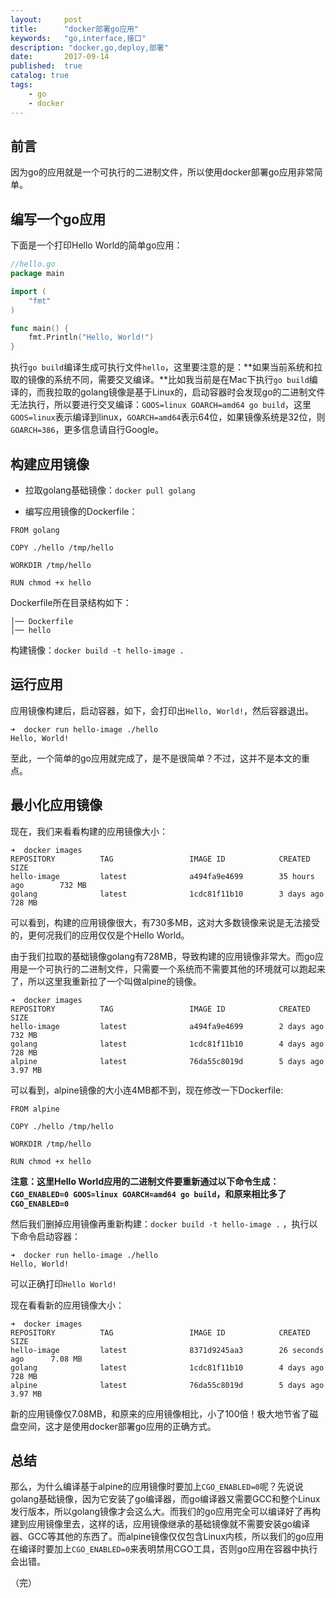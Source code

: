 ```yaml
---
layout:     post
title:      "docker部署go应用"
keywords:   "go,interface,接口" 
description: "docker,go,deploy,部署"
date:       2017-09-14
published:  true 
catalog: true
tags:
    - go 
    - docker 
---
```


## 前言
因为go的应用就是一个可执行的二进制文件，所以使用docker部署go应用非常简单。

## 编写一个go应用
下面是一个打印Hello World的简单go应用：
```go
//hello.go
package main

import (
    "fmt"
)

func main() {
    fmt.Println("Hello, World!")
}

```
执行`go build`编译生成可执行文件`hello`，这里要注意的是：**如果当前系统和拉取的镜像的系统不同，需要交叉编译。**比如我当前是在Mac下执行`go build`编译的，而我拉取的golang镜像是基于Linux的，启动容器时会发现go的二进制文件无法执行，所以要进行交叉编译：`GOOS=linux GOARCH=amd64 go build`，这里`GOOS=linux`表示编译到linux，`GOARCH=amd64`表示64位，如果镜像系统是32位，则`GOARCH=386`，更多信息请自行Google。

## 构建应用镜像
* 拉取golang基础镜像：`docker pull golang`

* 编写应用镜像的Dockerfile：

```
FROM golang

COPY ./hello /tmp/hello

WORKDIR /tmp/hello

RUN chmod +x hello
```

Dockerfile所在目录结构如下：
```
│── Dockerfile
│── hello
```

构建镜像：`docker build -t hello-image .`

## 运行应用
应用镜像构建后，启动容器，如下，会打印出`Hello, World!`，然后容器退出。
```
➜  docker run hello-image ./hello
Hello, World!
```
至此，一个简单的go应用就完成了，是不是很简单？不过，这并不是本文的重点。

## 最小化应用镜像
现在，我们来看看构建的应用镜像大小：
```
➜  docker images
REPOSITORY          TAG                 IMAGE ID            CREATED             SIZE
hello-image         latest              a494fa9e4699        35 hours ago        732 MB
golang              latest              1cdc81f11b10        3 days ago          728 MB
```
可以看到，构建的应用镜像很大，有730多MB，这对大多数镜像来说是无法接受的，更何况我们的应用仅仅是个Hello World。

由于我们拉取的基础镜像golang有728MB，导致构建的应用镜像非常大。而go应用是一个可执行的二进制文件，只需要一个系统而不需要其他的环境就可以跑起来了，所以这里我重新拉了一个叫做alpine的镜像。

```
➜  docker images
REPOSITORY          TAG                 IMAGE ID            CREATED             SIZE
hello-image         latest              a494fa9e4699        2 days ago          732 MB
golang              latest              1cdc81f11b10        4 days ago          728 MB
alpine              latest              76da55c8019d        5 days ago          3.97 MB
```

可以看到，alpine镜像的大小连4MB都不到，现在修改一下Dockerfile:

```
FROM alpine

COPY ./hello /tmp/hello

WORKDIR /tmp/hello

RUN chmod +x hello
```

**注意：这里Hello World应用的二进制文件要重新通过以下命令生成：`CGO_ENABLED=0 GOOS=linux GOARCH=amd64 go build`，和原来相比多了`CGO_ENABLED=0`**

然后我们删掉应用镜像再重新构建：`docker build -t hello-image .` ，执行以下命令启动容器：
```
➜  docker run hello-image ./hello
Hello, World!
```
可以正确打印`Hello World!`

现在看看新的应用镜像大小：
```
➜  docker images
REPOSITORY          TAG                 IMAGE ID            CREATED             SIZE
hello-image         latest              8371d9245aa3        26 seconds ago      7.08 MB
golang              latest              1cdc81f11b10        4 days ago          728 MB
alpine              latest              76da55c8019d        5 days ago          3.97 MB
```
新的应用镜像仅7.08MB，和原来的应用镜像相比，小了100倍！极大地节省了磁盘空间，这才是使用docker部署go应用的正确方式。

## 总结
那么，为什么编译基于alpine的应用镜像时要加上`CGO_ENABLED=0`呢？先说说golang基础镜像，因为它安装了go编译器，而go编译器又需要GCC和整个Linux发行版本，所以golang镜像才会这么大。而我们的go应用完全可以编译好了再构建到应用镜像里去，这样的话，应用镜像继承的基础镜像就不需要安装go编译器、GCC等其他的东西了。而alpine镜像仅仅包含Linux内核，所以我们的go应用在编译时要加上`CGO_ENABLED=0`来表明禁用CGO工具，否则go应用在容器中执行会出错。

（完）
